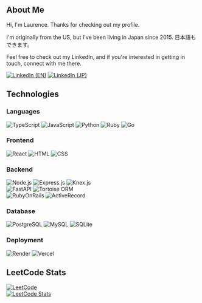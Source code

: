 ## About Me
Hi, I'm Laurence. Thanks for checking out my profile.  

I'm originally from the US, but I've been living in Japan since 2015. 日本語もできます。

Feel free to check out my LinkedIn, and if you're interested in getting in touch, connect with me there. 

[![LinkedIn (EN)](https://img.shields.io/badge/LinkedIn_(EN)%20-%230A66C2.svg?&style=for-the-badge&logo=LinkedIn&logoColor=FFFFFF)](https://www.linkedin.com/in/laurenceagina/?locale=en_US)
[![LinkedIn (JP)](https://img.shields.io/badge/LinkedIn_(JP)%20-%230A66C2.svg?&style=for-the-badge&logo=LinkedIn&logoColor=FFFFFF)](https://www.linkedin.com/in/laurenceagina/?locale=ja_JP)

## Technologies
### Languages
![TypeScript](https://img.shields.io/badge/TypeScript-black?style=for-the-badge&logo=Typescript) ![JavaScript](https://img.shields.io/badge/Javascript-black?style=for-the-badge&logo=javascript) ![Python](https://img.shields.io/badge/Python-black?style=for-the-badge&logo=python) ![Ruby](https://img.shields.io/badge/Ruby-black?style=for-the-badge&logo=ruby) ![Go](https://img.shields.io/badge/Go-black?style=for-the-badge&logo=go)

### Frontend
![React](https://img.shields.io/badge/React-black?style=for-the-badge&logo=react) ![HTML](https://img.shields.io/badge/HTML-black?style=for-the-badge&logo=Html5) ![CSS](https://img.shields.io/badge/css-black?style=for-the-badge&logo=css3)

### Backend
![Node.js](https://img.shields.io/badge/node.js-black?style=for-the-badge&logo=nodedotjs) ![Express.js](https://img.shields.io/badge/Express.js-black?style=for-the-badge&logo=express) ![Knex.js](https://img.shields.io/badge/Knex.js-black?style=for-the-badge&logo=knexdotjs) \
![FastAPI](https://img.shields.io/badge/FastAPI-black?style=for-the-badge&logo=FastAPI) ![Tortoise ORM](https://img.shields.io/badge/Tortoise_ORM-black?style=for-the-badge&logo=tortoiseorm) \
![RubyOnRails](https://img.shields.io/badge/Ruby_on_Rails-black?style=for-the-badge&logo=rubyonrails) ![ActiveRecord](https://img.shields.io/badge/Active_Record-black?style=for-the-badge&logo=activerecord)

### Database
![PostgreSQL](https://img.shields.io/badge/PostgreSQL-black?style=for-the-badge&logo=postgresql) ![MySQL](https://img.shields.io/badge/MySQL-black?style=for-the-badge&logo=mysql) ![SQLite](https://img.shields.io/badge/SQLite-black?style=for-the-badge&logo=sqlite)

### Deployment
![Render](https://img.shields.io/badge/Render-black?style=for-the-badge&logo=render) ![Vercel](https://img.shields.io/badge/Vercel-black?style=for-the-badge&logo=vercel)

## LeetCode Stats
[![LeetCode](https://img.shields.io/badge/LeetCode%20-%230A66C2.svg?&style=for-the-badge&logo=LeetCode)](https://leetcode.com/u/laurencecnerual/) \
[![LeetCode Stats](https://leetcard.jacoblin.cool/laurencecnerual?theme=dark&font=Zen%20Kaku%20Gothic%20Antique)](https://leetcode.com/u/laurencecnerual)
